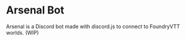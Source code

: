 # Arsenal Bot

Arsenal is a Discord bot made with discord.js to connect to FoundryVTT worlds. (WIP)
